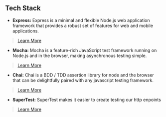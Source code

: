 ## Tech Stack
* **Express:** Express is a minimal and flexible Node.js web application framework that provides a robust set of features for web and mobile applications.
> [Learn More](https://expressjs.com/)
* **Mocha:** Mocha is a feature-rich JavaScript test framework running on Node.js and in the browser, making asynchronous testing simple.
> [Learn More](https://mochajs.org/)
* **Chai:** Chai is a BDD / TDD assertion library for node and the browser that can be delightfully paired with any javascript testing framework.
> [Learn More](http://www.chaijs.com/)
* **SuperTest:** SuperTest makes it easier to create testing our http enpoints
> [Learn More](https://github.com/visionmedia/supertest#readme)